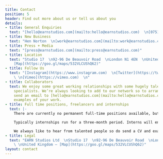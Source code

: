 ```yaml
---
title: Contact
position: 5
header: Find out more about us or tell us about you
details:
- title: General Enquiries
  text: "[hello@earnstudios.com](mailto:hello@earnstudios.com)  \n[07518910842](tel:07518910842)"
- title: New Business
  text: "Hen Norton  \n[work@earnstudios.com](mailto:work@earnstudios.com)"
- title: Press + Media
  text: "[press@earnstudios.com](mailto:press@earnstudios.com)"
- title: Location
  text: "Studio 17  \n92-96 De Beauvoir Road  \nLondon N1 4EN  \nUnited Kingdom —
    [Map](https://goo.gl/maps/532VLCUShQ62)"
- title: Follow Us
  text: "[Instagram](https://www.instagram.com)  \n[Twitter](https://twitter.com)
    \ \n[Vimeo](https://vimeo.com)  \n"
- title: Collaborators
  text: We enjoy some great working relationships with some hugely talented creative
    specialists. We’re always looking to add to our network so to arrange a chat,
    send an email to [hello@earnstudios.com](mailto:hello@earnstudios.com) with some
    examples of your work.
- title: Full time positions, freelancers and internships
  text: |-
    There are currently no permanent full-time positions available, but we do occasionally use freelancers and sometimes run paid internships.

    Typically internships run for a three-month period. Interns will enjoy valuable hands-on experience in a friendly, busy studio contributing directly to client projects.

    We always like to hear from talented people so do send a CV and examples of your work (no PDFs over 5MB please) to [work@earnstudios.com](mailto:work@hotfeet.earnstudios.com) and let us know which role you are looking for.
- title: Legal
  text: "EARN Studios Ltd  \nStudio 17  \n92-96 De Beauvoir Road  \nLondon N1 4EN
    \ \nUnited Kingdom — [Map](https://goo.gl/maps/532VLCUShQ62)"
layout: contact
---
```


